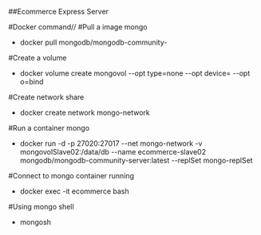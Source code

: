 ##Ecommerce Express Server

#Docker command//
#Pull a image mongo
- docker pull mongodb/mongodb-community-

#Create a volume
- docker volume create mongovol --opt type=none --opt device=<path-to-folder> --opt o=bind
  
#Create network share
- docker create network mongo-network
  
#Run a container mongo
- docker run -d -p 27020:27017 --net mongo-network -v mongovolSlave02:/data/db --name ecommerce-slave02 mongodb/mongodb-community-server:latest --replSet mongo-replSet
  
#Connect to mongo container running
- docker exec -it ecommerce bash
  
#Using mongo shell
- mongosh
